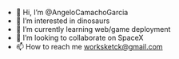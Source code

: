 - 👋 Hi, I’m @AngeloCamachoGarcia
- 👀 I’m interested in dinosaurs
- 🌱 I’m currently learning web/game deployment
- 💞️ I’m looking to collaborate on SpaceX
- 📫 How to reach me worksketck@gmail.com

<!---
AngeloCamachoGarcia/AngeloCamachoGarcia is a ✨ special ✨ repository because its `README.md` (this file) appears on your GitHub profile.
You can click the Preview link to take a look at your changes.
--->
